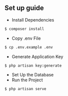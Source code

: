 ## Set up guide
- Install Dependencies
```bash
$ composer install
```
- Copy .env File
```bash
$ cp .env.example .env
```
- Generate Application Key
```bash
$ php artisan key:generate
```
- Set Up the Database
- Run the Project
```bash
$ php artisan serve
```
